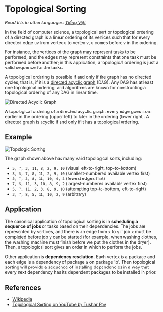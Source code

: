 # Topological Sorting

_Read this in other languages:_
[_Tiếng Việt_](README.md)

In the field of computer science, a topological sort or
topological ordering of a directed graph is a linear ordering
of its vertices such that for every directed edge `uv` from
vertex `u` to vertex `v`, `u` comes before `v` in the ordering.

For instance, the vertices of the graph may represent tasks to
be performed, and the edges may represent constraints that one
task must be performed before another; in this application, a
topological ordering is just a valid sequence for the tasks.

A topological ordering is possible if and only if the graph has
no directed cycles, that is, if it is a [directed acyclic graph](https://en.wikipedia.org/wiki/Directed_acyclic_graph)
(DAG). Any DAG has at least one topological ordering, and algorithms are
known for constructing a topological ordering of any DAG in linear time.

![Directed Acyclic Graph](https://upload.wikimedia.org/wikipedia/commons/c/c6/Topological_Ordering.svg)

A topological ordering of a directed acyclic graph: every edge goes from
earlier in the ordering (upper left) to later in the ordering (lower right).
A directed graph is acyclic if and only if it has a topological ordering.

## Example

![Topologic Sorting](https://upload.wikimedia.org/wikipedia/commons/0/03/Directed_acyclic_graph_2.svg)

The graph shown above has many valid topological sorts, including:

- `5, 7, 3, 11, 8, 2, 9, 10` (visual left-to-right, top-to-bottom)
- `3, 5, 7, 8, 11, 2, 9, 10` (smallest-numbered available vertex first)
- `5, 7, 3, 8, 11, 10, 9, 2` (fewest edges first)
- `7, 5, 11, 3, 10, 8, 9, 2` (largest-numbered available vertex first)
- `5, 7, 11, 2, 3, 8, 9, 10` (attempting top-to-bottom, left-to-right)
- `3, 7, 8, 5, 11, 10, 2, 9` (arbitrary)

## Application

The canonical application of topological sorting is in
**scheduling a sequence of jobs** or tasks based on their dependencies. The jobs
are represented by vertices, and there is an edge from `x` to `y` if
job `x` must be completed before job `y` can be started (for
example, when washing clothes, the washing machine must finish
before we put the clothes in the dryer). Then, a topological sort
gives an order in which to perform the jobs.

Other application is **dependency resolution**. Each vertex is a package
and each edge is a dependency of package `a` on package 'b'. Then topological
sorting will provide a sequence of installing dependencies in a way that every
next dependency has its dependent packages to be installed in prior.

## References

- [Wikipedia](https://en.wikipedia.org/wiki/Topological_sorting)
- [Topological Sorting on YouTube by Tushar Roy](https://www.youtube.com/watch?v=ddTC4Zovtbc&list=PLLXdhg_r2hKA7DPDsunoDZ-Z769jWn4R8)
